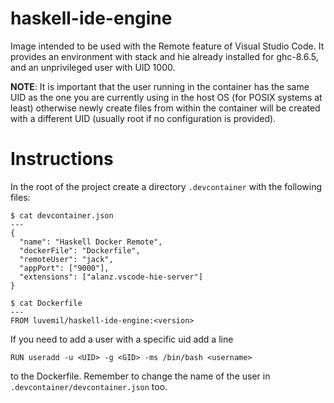 # haskell-ide-engine

Image intended to be used with the Remote feature of Visual Studio Code. It provides an environment with stack and hie already installed for ghc-8.6.5, and an unprivileged user with UID 1000.

**NOTE**: It is important that the user running in the container has the same UID as the one you are currently using in the host OS (for POSIX systems at least) otherwise newly create files from within the container will be created with a different UID (usually root if no configuration is provided).

# Instructions

In the root of the project create a directory `.devcontainer` with the following files:

```
$ cat devcontainer.json
---
{
  "name": "Haskell Docker Remote",
  "dockerFile": "Dockerfile",
  "remoteUser": "jack",
  "appPort": ["9000"],
  "extensions": ["alanz.vscode-hie-server"]
}
```

```
$ cat Dockerfile
---
FROM luvemil/haskell-ide-engine:<version>
```

If you need to add a user with a specific uid add a line

```
RUN useradd -u <UID> -g <GID> -ms /bin/bash <username>
```

to the Dockerfile. Remember to change the name of the user in `.devcontainer/devcontainer.json` too.
